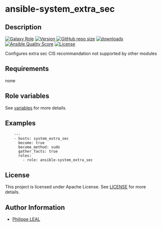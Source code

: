 # ansible-system_extra_sec

## Description

[![Galaxy Role](https://img.shields.io/badge/galaxy-system_extra_sec-purple?style=flat)](https://galaxy.ansible.com/lotusnoir/system_extra_sec)
[![Version](https://img.shields.io/github/release/lotusnoir/ansible-system_extra_sec.svg)](https://github.com/lotusnoir/ansible-system_extra_sec/releases/latest)
[![GitHub repo size](https://img.shields.io/github/repo-size/lotusnoir/ansible-system_extra_sec?color=orange&style=flat)](https://galaxy.ansible.com/lotusnoir/system_extra_sec)
[![downloads](https://img.shields.io/ansible/role/d/)](https://galaxy.ansible.com/lotusnoir/system_extra_sec)
[![Ansible Quality Score](https://img.shields.io/ansible/quality/)](https://galaxy.ansible.com/lotusnoir/system_extra_sec)
[![License](https://img.shields.io/badge/license-Apache--2.0-brightgreen?style=flat)](https://opensource.org/licenses/Apache-2.0)

Configures extra sec CIS recommandation not supported by other modules
## Requirements

none

## Role variables

See [variables](/defaults/main.yml) for more details.

## Examples

        ---
        - hosts: system_extra_sec
          become: true
          become_method: sudo
          gather_facts: true
          roles:
            - role: ansible-system_extra_sec


## License

This project is licensed under Apache License. See [LICENSE](/LICENSE) for more details.

## Author Information

- [Philippe LEAL](https://github.com/lotusnoir)
